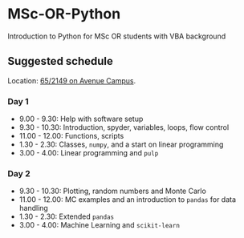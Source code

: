 # MSc-OR-Python

Introduction to Python for MSc OR students with VBA background

## Suggested schedule

Location: [65/2149 on Avenue Campus](http://id.southampton.ac.uk/point-of-service/workstations-65-2149).

### Day 1

- 9.00 - 9.30: Help with software setup
- 9.30 - 10.30: Introduction, spyder, variables, loops, flow control
- 11.00 - 12.00: Functions, scripts
- 1.30 - 2.30: Classes, `numpy`, and a start on linear programming
- 3.00 - 4.00: Linear programming and `pulp`

### Day 2

- 9.30 - 10.30: Plotting, random numbers and Monte Carlo
- 11.00 - 12.00: MC examples and an introduction to `pandas` for data handling
- 1.30 - 2.30: Extended `pandas`
- 3.00 - 4.00: Machine Learning and `scikit-learn`
